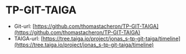   # TP-GIT-TAIGA

  * Git-url: [https://github.com/thomastacheron/TP-GIT-TAIGA](https://github.com/thomastacheron/TP-GIT-TAIGA)
  * TAIGA-url: [https://tree.taiga.io/project/jonas_s-tp-git-taiga/timeline](https://tree.taiga.io/project/jonas_s-tp-git-taiga/timeline)
